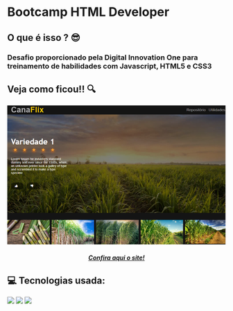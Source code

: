 # Bootcamp HTML Developer
<h2> O que é isso ? 😎</h2>
    <h3>Desafio proporcionado pela Digital Innovation One para treinamento de habilidades com Javascript, HTML5 e CSS3</h3>
<div>
  <h2> Veja como ficou!! 🔍</h2>
  <img src="https://github.com/LuisGustavo2010/Canaflix/blob/main/img/Preview.png?raw=true" />
  <h5 align="center"><a href="https://canaflix.netlify.app/">Confira aqui o site!</a> </h5>
</div>

<div>
  <h2> 💻 Tecnologias usada:</h2>
  <img src="https://img.shields.io/badge/HTML5-E34F26?style=for-the-badge&logo=html5&logoColor=white&style=plastic" />
  <img src="https://img.shields.io/badge/CSS-239120?&style=for-the-badge&logo=css3&logoColor=white&style=plastic" />
  <img src="https://img.shields.io/badge/JavaScript-F7DF1E?style=for-the-badge&logo=javascript&logoColor=black&style=plastic" />
</div>
